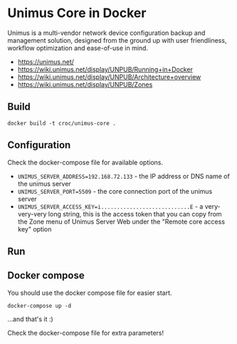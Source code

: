 # Unimus Core in Docker

Unimus is a multi-vendor network device configuration backup and management solution, designed from the ground up with user friendliness, workflow optimization and ease-of-use in mind.

  - https://unimus.net/
  - https://wiki.unimus.net/display/UNPUB/Running+in+Docker
  - https://wiki.unimus.net/display/UNPUB/Architecture+overview
  - https://wiki.unimus.net/display/UNPUB/Zones

## Build

```
docker build -t croc/unimus-core .
```

## Configuration

Check the docker-compose file for available options.

  - `UNIMUS_SERVER_ADDRESS=192.168.72.133` - the IP address or DNS name of the unimus server
  - `UNIMUS_SERVER_PORT=5509` - the core connection port of the unimus server
  - `UNIMUS_SERVER_ACCESS_KEY=i............................E` - a very-very-very long string, this is the access token that you can copy from the Zone menu of Unimus Server Web under the "Remote core access key" option 

## Run

## Docker compose

You should use the docker compose file for easier start.

```
docker-compose up -d
```

...and that's it :)


Check the docker-compose file for extra parameters!
